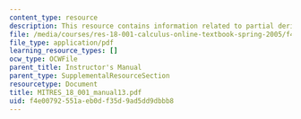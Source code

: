 ```yaml
---
content_type: resource
description: This resource contains information related to partial derivatives.
file: /media/courses/res-18-001-calculus-online-textbook-spring-2005/f4e00792551aeb0df35d9ad5dd9dbbb8_MITRES_18_001_manual13.pdf
file_type: application/pdf
learning_resource_types: []
ocw_type: OCWFile
parent_title: Instructor's Manual
parent_type: SupplementalResourceSection
resourcetype: Document
title: MITRES_18_001_manual13.pdf
uid: f4e00792-551a-eb0d-f35d-9ad5dd9dbbb8
---
```

